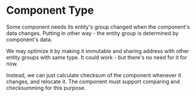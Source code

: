 # Component Type
Some component needs its entity's group changed when the component's data
changes. Putting in other way - the entity group is determined by component's
data.

We may optimize it by making it immutable and sharing address with other
entity groups with same type. It could work - but there's no need for it for
now.

Instead, we can just calculate checksum of the component whenever it changes,
and relocate it. The component must support comparing and checksumming for
this purpose.

